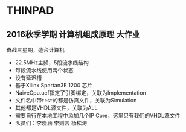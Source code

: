 # THINPAD
2016秋季学期 计算机组成原理 大作业
---
奋战三星期，造台计算机
- 22.5MHz主频，5段流水线结构
- 每段流水线使用两个状态
- 没有延迟槽
- 基于Xilinx Spartan3E 1200 芯片
- NaiveCpu.ucf指定了引脚绑定，关联为Implementation
- 文件名中带`test`的都是仿真文件，关联为Simulation
- 其他都是VHDL源文件，关联为ALL
- 需要自行在本地工程中添加几个IP Core，这里只有我们的VHDL源文件 
- 队员们：李晓涵 李则言 杨松涛
